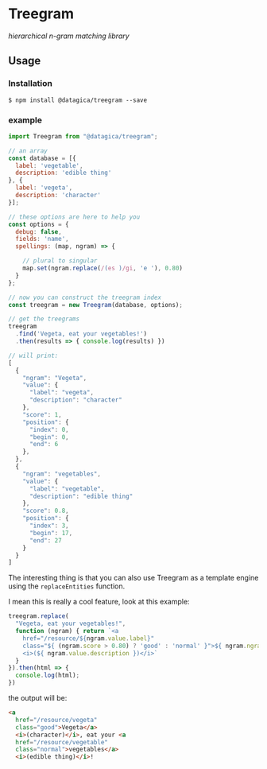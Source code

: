 # Treegram

*hierarchical n-gram matching library*

## Usage

### Installation

    $ npm install @datagica/treegram --save

### example

```javascript
import Treegram from "@datagica/treegram";

// an array
const database = [{
  label: 'vegetable',
  description: 'edible thing'
}, {
  label: 'vegeta',
  description: 'character'
}];

// these options are here to help you
const options = {
  debug: false,
  fields: 'name',
  spellings: (map, ngram) => {

    // plural to singular
    map.set(ngram.replace(/(es )/gi, 'e '), 0.80)
  }
};

// now you can construct the treegram index
const treegram = new Treegram(database, options);

// get the treegrams
treegram
  .find('Vegeta, eat your vegetables!')
  .then(results => { console.log(results) })

// will print:
[
  {
    "ngram": "Vegeta",
    "value": {
      "label": "vegeta",
      "description": "character"
    },
    "score": 1,
    "position": {
      "index": 0,
      "begin": 0,
      "end": 6
    },
  },
  {
    "ngram": "vegetables",
    "value": {
      "label": "vegetable",
      "description": "edible thing"
    },
    "score": 0.8,
    "position": {
      "index": 3,
      "begin": 17,
      "end": 27
    }
  }
]
```


The interesting thing is that you can also use Treegram as a template engine
using the `replaceEntities` function.

I mean this is really a cool feature, look at this example:

```javascript
treegram.replace(
  "Vegeta, eat your vegetables!",
  function (ngram) { return `<a
    href="/resource/${ngram.value.label}"
    class="${ (ngram.score > 0.80) ? 'good' : 'normal' }">${ ngram.ngram }</a>
    <i>(${ ngram.value.description })</i>`
  }
}).then(html => {
  console.log(html);
})

```

the output will be:

```html
<a
  href="/resource/vegeta"
  class="good">Vegeta</a>
  <i>(character)</i>, eat your <a
  href="/resource/vegetable"
  class="normal">vegetables</a>
  <i>(edible thing)</i>!
```
